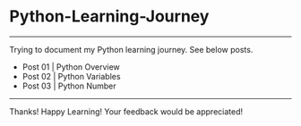 # Python-Learning-Journey
---

Trying to document my Python learning journey. See below posts.

+ Post 01 | Python Overview
+ Post 02 | Python Variables
+ Post 03 | Python Number


---
Thanks!
Happy Learning! Your feedback would be appreciated!

